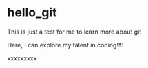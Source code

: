 # hello_git
This is just a test for me to learn more about git

Here, I can explore my talent in coding!!!!

xxxxxxxxx